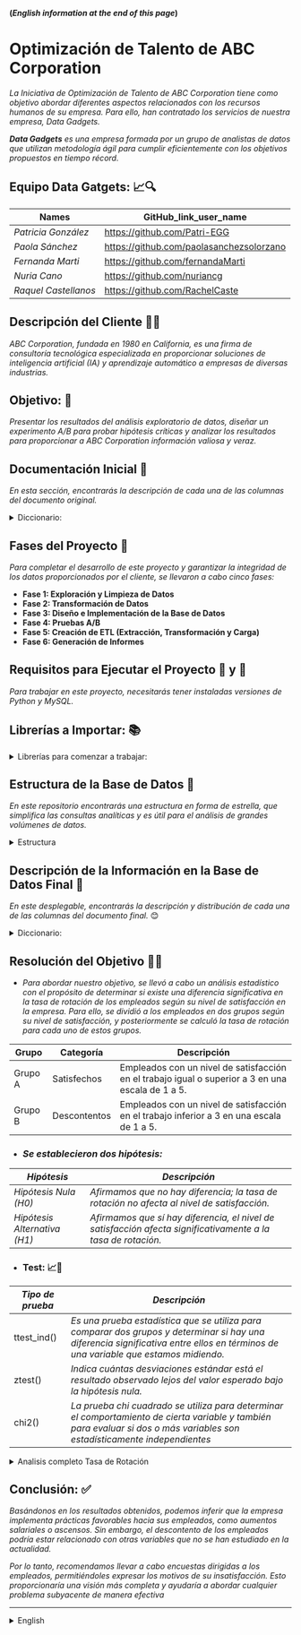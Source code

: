 **(_English information at the end of this page_)**


#  Optimización de Talento de ABC Corporation
      
_La Iniciativa de Optimización de Talento de ABC Corporation tiene como objetivo abordar diferentes aspectos relacionados con los recursos humanos de su empresa. Para ello, han contratado los servicios de nuestra empresa, Data Gadgets._

_**Data Gadgets** es una empresa formada por un grupo de analistas de datos que utilizan metodología ágil para cumplir eficientemente con los objetivos propuestos en tiempo récord._

## Equipo Data Gatgets: 📈🔍

|Names|GitHub_link_user_name|
|-----|------------------|
|_Patricia González_|https://github.com/Patri-EGG|
|_Paola Sánchez_|https://github.com/paolasanchezsolorzano|
|_Fernanda Marti_|https://github.com/fernandaMarti|
|_Nuria Cano_| https://github.com/nuriancg|
|_Raquel Castellanos_|https://github.com/RachelCaste|


## Descripción del Cliente 👨‍💻

_ABC Corporation, fundada en 1980 en California, es una firma de consultoría tecnológica especializada en proporcionar soluciones de inteligencia artificial (IA) y aprendizaje automático a empresas de diversas industrias._

## Objetivo: 🎯
_Presentar los resultados del análisis exploratorio de datos, diseñar un experimento A/B para probar hipótesis críticas y analizar los resultados para proporcionar a ABC Corporation información valiosa y veraz._

## Documentación Inicial 📌
_En esta sección, encontrarás la descripción de cada una de las columnas del documento original._

<details>
<summary> Diccionario:</summary>

| Nombre de la columna        | Descripción                                                                                  |
| ------------------- | --------------------------------------------------------------------------------------------- |
| Age                 | The employee’s age.                                                                           |
| Attrition           | Indicates whether the employee has left the company (“No” means they haven’t left, and “Yes” means they have). |
| BusinessTravel      | Describes the frequency of work-related travel for the employee (e.g., “Travel_Rarely” for infrequent travel). |
| DailyRate           | The employee’s daily rate.                                                                    |
| Department          | The department in which the employee works (e.g., “Research & Development,” “Sales,” etc.). |
| DistanceFromHome    | The distance from the employee’s home to their workplace.                                     |
| Education           | The employee’s education level (usually on a scale from 1 to 5).                               |
| EducationField      | The field of education or specialization for the employee.                                     |
| EmployeeCount       | A counter (usually set to 1) used for counting employees.                                      |
| EmployeeNumber      | A unique identification number for the employee.                                              |
| EnvironmentSatisfaction | Employee satisfaction level related to their work environment, ranging from 1 to 4 (with 4 being the highest satisfaction). |
| Gender              | The employee’s gender (where 0 corresponds to “male” and 1 to “female”).                        |
| HourlyRate          | The employee’s hourly rate.                                                                   |
| JobInvolvement      | The level of employee involvement in their work.                                               |
| JobLevel            | The employee’s hierarchical level within the company.                                          |
| JobRole             | The employee’s job role or position.                                                           |
| JobSatisfaction     | Employee satisfaction level with their job.                                                    |
| MaritalStatus       | The employee’s marital status (e.g., “Single,” “Married,” etc.).                                |
| MonthlyIncome       | The employee’s monthly income.                                                                 |
| MonthlyRate         | The employee’s monthly rate.                                                                   |
| NumCompaniesWorked  | The number of companies where the employee has worked.                                          |
| Over18              | Indicates whether the employee is over 18 years old.                                            |
| OverTime            | Indicates whether the employee works overtime (“Yes” or “No”).                                  |
| PercentSalaryHike   | The percentage of salary increase for the employee.                                             |
| PerformanceRating   | Employee performance rating.                                                                   |
| RelationshipSatisfaction | Employee satisfaction level in interpersonal relationships.                                   |
| StandardHours       | Standard working hours.                                                                        |
| StockOptionLevel    | Employee stock option level.                                                                    |
| TotalWorkingYears   | Total years of work experience for the employee.                                                |
| TrainingTimesLastYear | Number of times the employee received training last year.                                       |
| WorkLifeBalance     | Balance between work and personal life for the employee.                                         |
| YearsAtCompany      | Number of years the employee has worked at the current company.                                  |
| YearsInCurrentRole  | Number of years the employee has been in their current role.                                     |
</details>

## Fases del Proyecto 🔄

_Para completar el desarrollo de este proyecto y garantizar la integridad de los datos proporcionados por el cliente, se llevaron a cabo cinco fases:_

* **Fase 1: Exploración y Limpieza de Datos**
* **Fase 2: Transformación de Datos**
* **Fase 3: Diseño e Implementación de la Base de Datos**
* **Fase 4: Pruebas A/B**
* **Fase 5: Creación de ETL (Extracción, Transformación y Carga)**
* **Fase 6: Generación de Informes**




## Requisitos para Ejecutar el Proyecto 🐍 y 🐬
_Para trabajar en este proyecto, necesitarás tener instaladas versiones de Python y MySQL._

##  Librerías a Importar: 📚

<details>
<summary>Librerías para comenzar a trabajar:</summary>

1. **Manipulación de Datos** 🧮 🐼
   - **Pandas**
   - **Numpy**

2. **Imputación de datos** 🕵️‍♂️
   - Scikit-learn
     -**SimpleImputer:** _Imputa valores faltantes en un conjunto de datos utilizando estrategias simples como la media, la mediana, la moda, entre             otras._
     -**IterativeImputer:** _Utiliza técnicas iterativas, especialmente útiles cuando las relaciones entre variables son complejas._
     -**KNNImputer:** _Estima valores faltantes utilizando el método de los vecinos más cercanos (K-Nearest Neighbors)._
       
3. **Visualización de datos** 📊
   -**Seaborn**: _Proporciona una interfaz de alto nivel para crear gráficos estadísticos atractivos e informativos._
   -**Matplotlib**: _Es una biblioteca de visualización de datos en Python que permite crear gráficos estáticos de alta calidad adecuados para publicaciones e informes._

4. **Estadísticas y Pruebas** 🧪
-**Scipy:** _Proporciona funciones estadísticas y pruebas de hipótesis (por ejemplo, pruebas t, pruebas de chi-cuadrado, etc.)_
   
5. **Conexión a la Base de Datos** ⚡
-**mysql.connector:** _Un conector para MySQL que permite establecer conexiones y realizar operaciones en bases de datos MySQL desde Python._

</details>

## Estructura de la Base de Datos 📁

_En este repositorio encontrarás una estructura en forma de estrella, que simplifica las consultas analíticas y es útil para el análisis de grandes volúmenes de datos._

<details>
  <summary>Estructura</summary>
  <img src='https://github.com/nuriancg/project-da-promo-H-module-3-team-1/blob/master/Imagenes/Diagrama%20BBDD.png' alt="Diagrama BBDD">
</details>

## Descripción de la Información en la Base de Datos Final 📌

_En este desplegable, encontrarás la descripción y distribución de cada una de las columnas del documento final._ 😊


  <details>
<summary> Diccionario:</summary>

| Nombre de la columna         | Descripción                                                                                 |
| ------------------- | --------------------------------------------------------------------------------------------- |
| Age                 | The employee’s age.                                                                           |
| Age_Group           |Referring to categorizing employees based on their age range. There are five labels: (18-25), (26-35), (36-45), (45-55) and (56-65).|
|Attrition|Indicates whether the employee has left the company (“False” means they haven’t left, and “True” means they have).|
Business_Travel|Describes the frequency of work-related travel for the employee (e.g., “Travel_Rarely” for infrequent travel).|
Daily_Rate|The employee’s daily rate.|
Department|The department in which the employee works.|
Distance_From_Home|The distance from the employee’s home to their workplace.|
Education|The employee’s education level.(On a scale from 1 to 5)|
Education_Field|The field of education or specialization for the employee.|
Employee_Number|A unique identification number for the employee.|
Environment_Satisfaction|Employee satisfaction level related to their work environment.( Ranging from 1 to 4, with 4 being the highest satisfaction)|
Gender|The employee’s gender.(Where ‘M’ corresponds to “male” and ‘F’ to “female”).|
Hourly_Rate|The employee’s hourly rate.|
Job_Involvement|The level of employee involvement in their work.(On scale from 1 to 5).|
Job_Level|The employee’s hierarchical level within the company, (On scale from 1 to 5).|
Job_Role1|The employee’s position.|
Job_Satisfaction|Employee satisfaction level with their job.(Ranging from 1 to 4, with 4 being the highest satisfaction).|
Marital_Status|The employee’s marital status.(Accepts these values ‘Married’, ’Divorced’, and 'Unknown').|
Monthly_Rate| The employee’s monthly rate.|
Num_Companies_Worked|The number of companies where the employee has worked.|
Over_Time|Indicates whether the employee works overtime.(Accepts these values “True”,  “False” and 'Unknown').|
Percent_Salary_Hike1|The percentage of salary increase for the employee.(Accepts values between 0 - 1)|
Performance_Rating|Employee performance rating.(On scale from 1 to 5).|
Relationship_Satisfaction| Employee satisfaction level in interpersonal relationships.(On scale from 1 to 5).|
Stock_Option_Level|Employee stock option level.(On a scale from 0 to 4).|
Total_Working_Years|Total years of work experience for the employee.|
Training_Times_Last_Year|Number of times the employee received training last year.|
Work_Life_Balance|Balance between work and personal life for the employee.(On scale from 1 to 5).|
Years_At_Company|Number of years the employee has worked at the current company.|
Years_Since_Last_Promotion|Years since the employee’s last promotion.|
Years_With_Curr_Manager|Years under the supervision of the current manager.|
Date_Birth|The employee’s birth year. (considering data collected in 2023).|
RemoteWork| Whether the employee can work remotely or not.|

</details>

## Resolución del Objetivo  🎯🎯


* _Para abordar nuestro objetivo, se llevó a cabo un análisis estadístico con el propósito de determinar si existe una diferencia significativa en la tasa de rotación de los empleados según su nivel de satisfacción en la empresa. Para ello, se dividió a los empleados en dos grupos según su nivel de satisfacción, y posteriormente se calculó la tasa de rotación para cada uno de estos grupos._

  
|Grupo|Categoría|Descripción|
|------------------------|--------------------------------------------------------------------------|-------------------|
|Grupo A| Satisfechos| Empleados con un nivel de satisfacción en el trabajo igual o superior a 3 en una escala de 1 a 5.|
|Grupo B |Descontentos|Empleados con un nivel de satisfacción en el trabajo inferior a 3 en una escala de 1 a 5.|



* ### _Se establecieron dos hipótesis:_
  

 | _Hipótesis_|_Descripción_|
 |------------------------|--------------------------------------------------------------------------| 
|_Hipótesis Nula (H0)_| _Afirmamos que no hay diferencia; la tasa de rotación no afecta al nivel de satisfacción._|
|_Hipótesis Alternativa (H1)_|_Afirmamos que sí hay diferencia, el nivel de satisfacción afecta significativamente a la tasa de rotación._|


* ### Test: 📈📝

|_Tipo de prueba_| _Descripción_|
 |--------------------|---------|
 |ttest_ind()| _Es una prueba estadística que se utiliza para comparar dos grupos y determinar si hay una diferencia significativa entre ellos en términos de una variable que estamos midiendo._|
|ztest()| _Indica cuántas desviaciones estándar está el resultado observado lejos del valor esperado bajo la hipótesis nula._| 
|chi2()|_La prueba chi cuadrado  se utiliza para determinar el comportamiento de cierta variable y también para evaluar si dos o más variables son estadísticamente independientes_|



<details>
<summary> Analisis completo Tasa de Rotación</summary>

_De toda la información que tenemos, extraemos la tasa de rotación. Es el indicador que mide la frecuencia con la que los empleados dejan la organización y son reemplazados por otros nuevos en el período de tiempo del que tenemos datos.**._

- _La tasa de rotación en el Grupo A (con una satisfacción media y alta) es de 0.16%._
- _La tasa de rotación en el Grupo B(satisfaccion baja) es de 0.24%._
  
**Según estos datos, vemos que el descontento o la insatisfacción laboral está asociada con una mayor propensión a dejar la empresa.**


  <img src='https://github.com/nuriancg/project-da-promo-H-module-3-team-1/blob/master/Imagenes/tasa%20de%20rotacion%20segun%20el%20nivel%20de%20satisfaccion.png' alt="Gráfico Tasas de Rotación">

  
### Test:_📈📝


_Realizamos diferentes test para comparar nuestros dos grupos y seguir explorando si hay una diferencia significativa o no en la tasa de rotación según la satisfacción._

*  **El t-test de Student:**
  
      - _Con p_value de: (0.004),  indica que SÍ hay diferencia significativa entre los dos grupos. Por lo tanto, en este estudio se rechaza la H0._

    
* **Z-test:**
     -_Con un stadistic de -2.94 y un p-value de 0.0032. Indica que la proporción de personas que dejaron la empresa en el Grupo A (empleados satisfechos) es menor que en el Grupo B (empleados descontentos). Esto refuerza la idea de que una mayor satisfacción laboral está asociada con una menor rotación de empleados. Así que de nuevo se rechaza la H0. Este valor es negativo, lo que indica que la proporción de personas que dejaron la empresa en el Grupo A (empleados satisfechos) es menor que en el Grupo B (empleados descontentos). El valor absoluto que es mayor que 2 sugiere que la diferencia es significativa, pero la dirección de la diferencia es contraria a la del incremento numérico en los datos (es decir, hay menos rotación donde podríamos esperar más, o viceversa)._


* **Chi2 test**:
     - _Chi-squared Test Statistic: con un valor de 8.2479 y un p-value: 0.0041, que nos indica nuevamente que existe una diferencia significativa en los niveles de satisfacción y la tasa de rotación. Hay evidencia suficiente para rechazar la hipótesisi nula._
 
## _Pruebas adicionales_

Llevamos a cabo nuevas pruebas para conocer en mayor profundidad las razones por las que hay empleados descontentos. 

Buscamos la corelación entre nuestras diferentes variables, y extraemos las siguientes conclusiones:

1) _A más nivel de desempeño, más aumenta el porcentaje de subida de los salarios. Es señal de prácticas saludables de la empresa, que recompensan a los empleados que se esfuerzan y sacan el trabajo adelante._

_Como se puede apreciar en la siguiente gráfica, la presencia de outliers en ambos valores (3 y 4), más notorios en el 3, denotan ciertas excepciones en la política de aumento de salario de la empresa para los empleados que tienen un nivel de desempeño medio. Esto podría ser un tema que despertase diferentes sentimientos entre los empleados, por lo que podría ser interesante realizar estudios al respecto. 
En base a ambas conclusiones, por ahora no podemos establecer motivos de descontento._

  <img src='https://github.com/nuriancg/project-da-promo-H-module-3-team-1/blob/master/Imagenes/relacion%20desempe%C3%B1o%20y%20aumento%20de%20sueldo.png' alt="Relación entre desempeño y aumento de sueldo">

 
 2) _A más años trabajados, más aumenta el cargo de las personas empleadas. Lo que indica que la empresa promociona a sus personas trabajadoras a medida que pasa el tiempo. Esto también es una buena práctica y no se puede asociar con un motivo de descontento._

  <img src='https://github.com/nuriancg/project-da-promo-H-module-3-team-1/blob/master/Imagenes/4%20Graficas.png' alt="diferentes graficas">

 3) _A más años trabajados y a más años en la empresa, más años con el/la actual manager. Esto podría indicar que los/las managers mantienen su puesto de trabajo, es decir que hay cierta estabilidad. En principio también podría considerarse una buena práctica de la empresa, aunque podría estudiarse en mayor profundidad. No encontramos motivos de descontento._

    <img src='https://github.com/nuriancg/project-da-promo-H-module-3-team-1/blob/master/Imagenes/Relaci%C3%B3n%20a%C3%B1os%20en%20la%20compa%C3%B1ia%20y%20con%20actual%20manager.png' alt="Relación entre años en la compañia y años con actual manager">


4) _A más edad, más experiencia en diferentes empresas. Los empleados entre 40 y 44 años han trabajado en más empresas que los empleados más jóvenes que ellos. Esto tiene sentido y no debería ser motivo de descontento._

<img src='https://github.com/nuriancg/project-da-promo-H-module-3-team-1/blob/master/Imagenes/relacion%20entre%20edad%20y%20total%20empresas%20trabajadas.png' alt="Relación entre edad y total de empresas en las que ha trabajado"> 

5) _A más estudios, mayor cargo en la empresa. Esto también tiene sentido y no debería ser un problema para los empleados/as._

<img src='https://github.com/nuriancg/project-da-promo-H-module-3-team-1/blob/master/Imagenes/Relacion%20entreb%20estudio%20y%20nivel%20jer%C3%A1rquico.png' alt="Relación entre estudios y nivel jerárquico"> 
   
</details>
   
## Conclusión: ✅

_Basándonos en los resultados obtenidos, podemos inferir que la empresa implementa prácticas favorables hacia sus empleados, como aumentos salariales o ascensos. Sin embargo, el descontento de los empleados podría estar relacionado con otras variables que no se han estudiado en la actualidad._

_Por lo tanto, recomendamos llevar a cabo encuestas dirigidas a los empleados, permitiéndoles expresar los motivos de su insatisfacción. Esto proporcionaría una visión más completa y ayudaría a abordar cualquier problema subyacente de manera efectiva_



_______________________________________________________________________________________________________________________________________

<details>
   
<summary> English </summary>

# ABC Corporation's Talent Optimization!!!

_ABC Corporation's Talent Optimization Initiative aims to respond to different aspects related to the human resources of their company. For which he has hired the services of our company Data Gatgets._

_**Data Gatgets** is a company formed by a group of data analysts who use agile methodology to meet each proposed objective efficiently and in record time._

### Data Gatgets Team: 📈🔍

|Names|GitHub_link_user_name|
|-----|------------------|
|_Patricia González_|https://github.com/Patri-EGG|
|_Paola Sánchez_|https://github.com/paolasanchezsolorzano|
|_Fernanda Martí_|https://github.com/fernandaMarti|
|_Nuria Cano_| https://github.com/nuriancg|
|_Raquel Castellanos_|https://github.com/RachelCaste|


### Client Description: 👨‍💻

_ABC Corporation, founded in 1980 in California, is a technology consulting firm specializing in providing artificial intelligence (AI) and machine learning solutions to companies in various industries._

### Target: 🎯

_Present the results of exploratory data analysis, design an A/B experiment to test critical hypotheses, and analyze the results to provide ABC Corporation with valuable and truthful information._

### Initial Documentation: 📌

_In this dropdown, you will find the description of each of the columns of the original document._  😊


<details>
<summary> Dictionary:</summary>

| Column_Name         | Description                                                                                   |
| ------------------- | --------------------------------------------------------------------------------------------- |
| Age                 | The employee’s age.                                                                           |
| Attrition           | Indicates whether the employee has left the company (“No” means they haven’t left, and “Yes” means they have). |
| BusinessTravel      | Describes the frequency of work-related travel for the employee (e.g., “Travel_Rarely” for infrequent travel). |
| DailyRate           | The employee’s daily rate.                                                                    |
| Department          | The department in which the employee works (e.g., “Research & Development,” “Sales,” etc.). |
| DistanceFromHome    | The distance from the employee’s home to their workplace.                                     |
| Education           | The employee’s education level (usually on a scale from 1 to 5).                               |
| EducationField      | The field of education or specialization for the employee.                                     |
| EmployeeCount       | A counter (usually set to 1) used for counting employees.                                      |
| EmployeeNumber      | A unique identification number for the employee.                                              |
| EnvironmentSatisfaction | Employee satisfaction level related to their work environment, ranging from 1 to 4 (with 4 being the highest satisfaction). |
| Gender              | The employee’s gender (where 0 corresponds to “male” and 1 to “female”).                        |
| HourlyRate          | The employee’s hourly rate.                                                                   |
| JobInvolvement      | The level of employee involvement in their work.                                               |
| JobLevel            | The employee’s hierarchical level within the company.                                          |
| JobRole             | The employee’s job role or position.                                                           |
| JobSatisfaction     | Employee satisfaction level with their job.                                                    |
| MaritalStatus       | The employee’s marital status (e.g., “Single,” “Married,” etc.).                                |
| MonthlyIncome       | The employee’s monthly income.                                                                 |
| MonthlyRate         | The employee’s monthly rate.                                                                   |
| NumCompaniesWorked  | The number of companies where the employee has worked.                                          |
| Over18              | Indicates whether the employee is over 18 years old.                                            |
| OverTime            | Indicates whether the employee works overtime (“Yes” or “No”).                                  |
| PercentSalaryHike   | The percentage of salary increase for the employee.                                             |
| PerformanceRating   | Employee performance rating.                                                                   |
| RelationshipSatisfaction | Employee satisfaction level in interpersonal relationships.                                   |
| StandardHours       | Standard working hours.                                                                        |
| StockOptionLevel    | Employee stock option level.                                                                    |
| TotalWorkingYears   | Total years of work experience for the employee.                                                |
| TrainingTimesLastYear | Number of times the employee received training last year.                                       |
| WorkLifeBalance     | Balance between work and personal life for the employee.                                         |
| YearsAtCompany      | Number of years the employee has worked at the current company.                                  |
| YearsInCurrentRole  | Number of years the employee has been in their current role.                                     |
</details>

### Phases: 🔄 

_To complete development of this project  and ensure the integrity of the data provided by the client, five phases were carried out._


   
* **Phase 1: _Data Exploration and Cleaning_**
  
* **Phase 2: _Data Transformation_**
  
* **Phase 3: _Database Design and Implementation_**
  
* **Phase 4: _A/B Testing_**
  
* **Phase 5: _ETL Creation_**
  
* **Phase 6: _Reporting_**


### To play this project on your computer: 🐍 and 🐬

_For the project you will need to have a version of Python and MySQL and get to work._

###  Libraries to Import: 📚


<details>
<summary>Libraries to start working:</summary>

1. **Data Manipulation** 🧮 🐼
   - **Pandas**
   - **Numpy**
     

2. **Imputación de datos** 🕵️‍♂️
   - Scikit-learn
     - **SimpleImputer**:_Imputes missing values in a dataset using simple strategies such as mean, median, mode, and others._
     - **IterativeImputer**:_Utilizes iterative techniques, especially useful when relationships between variables are complex._
     - **KNNImputer**:_Uses the K-Nearest Neighbors method to estimate missing values._

       
3. **Data visualization** 📊
   -**Seaborn**: _Provides a high-level interface for creating attractive and informative statistical graphics._
   -**Matplotlib**:_Allows the creation of high-quality static plots suitable for publications and reports._


4. **Stadistics and tests** 🧪
   - **Scipy**:_Provides statistical functions and hypothesis tests (e.g., t-tests, chi-square tests, etc.)._

     
5. **Database Connection** ⚡   
   - **mysql.connector**:_A connector for MySQL that allows establishing connections and performing operations on MySQL databases from Python._


</details>


### BBDD Structure: 📁

_In this repository you will find a star-shaped structure, which simplifies analytical queries and is useful for the analysis of large volumes of data._


<details>
  <summary>Structure</summary>
  <img src="https://github.com/nuriancg/project-da-promo-H-module-3-team-1/blob/master/Imagenes/Diagrama%20BBDD.png" alt="Diagrama BBDD">
</details>


### Description of the information you will find in the final BBDD: 📌


_In this dropdown, you will find the description and distribution of each of the columns of the  final document._ 😊


  <details>
<summary> Dictionary:</summary>

| Column_Name         | Description                                                                                   |
| ------------------- | --------------------------------------------------------------------------------------------- |
| Age                 | The employee’s age.                                                                           |
| Age_Group           |Referring to categorizing employees based on their age range. There are five labels: (18-25), (26-35), (36-45), (45-55) and (56-65).|
|Attrition|Indicates whether the employee has left the company (“False” means they haven’t left, and “True” means they have).|
Business_Travel|Describes the frequency of work-related travel for the employee (e.g., “Travel_Rarely” for infrequent travel).|
Daily_Rate|The employee’s daily rate.|
Department|The department in which the employee works.|
Distance_From_Home|The distance from the employee’s home to their workplace.|
Education|The employee’s education level.(On a scale from 1 to 5)|
Education_Field|The field of education or specialization for the employee.|
Employee_Number|A unique identification number for the employee.|
Environment_Satisfaction|Employee satisfaction level related to their work environment.( Ranging from 1 to 4, with 4 being the highest satisfaction)|
Gender|The employee’s gender.(Where ‘M’ corresponds to “male” and ‘F’ to “female”).|
Hourly_Rate|The employee’s hourly rate.|
Job_Involvement|The level of employee involvement in their work.(On scale from 1 to 5).|
Job_Level|The employee’s hierarchical level within the company, (On scale from 1 to 5).|
Job_Role1|The employee’s position.|
Job_Satisfaction|Employee satisfaction level with their job.(Ranging from 1 to 4, with 4 being the highest satisfaction).|
Marital_Status|The employee’s marital status.(Accepts these values ‘Married’, ’Divorced’, and 'Unknown').|
Monthly_Rate| The employee’s monthly rate.|
Num_Companies_Worked|The number of companies where the employee has worked.|
Over_Time|Indicates whether the employee works overtime.(Accepts these values “True”,  “False” and 'Unknown').|
Percent_Salary_Hike1|The percentage of salary increase for the employee.(Accepts values between 0 - 1)|
Performance_Rating|Employee performance rating.(On scale from 1 to 5).|
Relationship_Satisfaction| Employee satisfaction level in interpersonal relationships.(On scale from 1 to 5).|
Stock_Option_Level|Employee stock option level.(On a scale from 0 to 4).|
Total_Working_Years|Total years of work experience for the employee.|
Training_Times_Last_Year|Number of times the employee received training last year.|
Work_Life_Balance|Balance between work and personal life for the employee.(On scale from 1 to 5).|
Years_At_Company|Number of years the employee has worked at the current company.|
Years_Since_Last_Promotion|Years since the employee’s last promotion.|
Years_With_Curr_Manager|Years under the supervision of the current manager.|
Date_Birth|The employee’s birth year. (considering data collected in 2023).|
RemoteWork| Whether the employee can work remotely or not.|

</details>


### Target Resolution 🎯🎯


_A statistical analysis was carried out in order to determine if there is a significant difference in the rotation rate of employees according to their level of satisfaction in the company.To do this, employees were divided into two groups according to their level of satisfaction, and then the rotation rate for each of these groups was calculated._


  
|Group|Category|Description|
|------------------------|--------------------------------------------------------------------------|-------------------|
|Group A| Satisfied| Employees with a job satisfaction level equal to or greater than 3 on a scale of 1 to 5.|
|Group B |Discontents|Employees with a job satisfaction level of less than 3 on a scale of 1 to 5.|


* ## _Two hypotheses were established:_


  
| _Hypothesis_|_Description_|
 |------------------------|--------------------------------------------------------------------------| 
|_ Null hypothesis  (H0)_ | _Affirm  that there is no difference; Turnover rate does not affect the level of satisfacción._|
|_ Alternative hypothesis  (H1)_| _Affirmthere is a difference, the level of satisfaction significantly affects the rate of rotación._|



### Test: 📈 📝

|Test Type|	Description|
|---------|------------|
_ttest_ind()_|	_It is a statistical test used to compare two groups and determine if there is a significant difference between them in terms of a variable we are measuring._|
|_ztest()_|	_Indicates how many standard deviations the observed result deviates from the expected value under the null hypothesis._|
|_chi2()_|_The chi-squared test is used to determine the behavior of a certain variable and also to evaluate whether two or more variables are statistically independent_|




<details>
  <summary>Rotation Rate Charts</summary>
  <img src="https://github.com/nuriancg/project-da-promo-H-module-3-team-1/blob/master/Imagenes/Rotation%20rate%20by%20Satisfaction%20Level.png" alt="Rotation Rate Chart">

</details> 

<details>
<summary> Full Rotation Rate Analysis</summary> 

_Of the information we have, we extract the rotation rate. It is the indicator that measures how often employees leave the organization and are replaced by new ones in the time period  being analyzed_.

- _La turnover rate in Group A (with medium and high satisfaction) is 0.16%._
- _La turnover rate in Group B (low satisfaction) is 0.24%._
  
**_Based on this data, we see that job dissatisfaction or dissatisfaction is associated with a greater propensity to leave the company._**


### Test:_📈📝

* **ttest:**
     - _With a p-value of 0.004, it indicates that there is a significant difference between the two groups. Therefore, in this study, we reject the null hypothesis (H0)._

  
* **Z-test:**
  
  - _With a statistic of -2.94 and a p-value of 0.0032, it indicates that the proportion of people who left the company in Group A (satisfied employees) is lower than in Group B (dissatisfied employees). This reinforces the idea that higher job satisfaction is associated with lower employee turnover. Therefore, we once again reject the null hypothesis. The negative value suggests that the proportion of people who left the company in Group A (satisfied employees) is lower than in Group B (dissatisfied employees). The absolute value, greater than 2, implies that the difference is significant, but the direction of the difference contradicts the numerical increase in the data (i.e., there is less turnover where we might expect more, or vice versa)._

      
* **Chi2 test:**
  
   - _A value of 8.2479 with a p-value of 0.0041 indicates once again that there is a significant difference in satisfaction levels and turnover rate. There is sufficient evidence to reject the null hypothesis._
 
 ### ADDITIONAL TESTS

We made new tests to aquire a deeper understanding of the reasons why employees are dissatisfied; we looked for correlations among the different variables and extracted the following conclusions:

1) _The higher the performance level, the greater the percentage increase in salaries. This is a sign of healthy company practices that reward employees who put in effort on their work._

_In the following chart, the presence of outliers in both values (3 and 4), major in 3, indicates certain exceptions in the company’s salary increase policy for employees with a medium performance level. This could be a topic that evokes different feelings among employees, so it might be interesting  to make future studies to explore this topic further._

_Based on both conclusions, we cannot currently establish reasons for discontent._

<img src='https://github.com/nuriancg/project-da-promo-H-module-3-team-1/blob/master/Imagenes/Relation%20between%20Performance%20Rating%20and%20Salary%20Hike.png' alt="Performance Rating and salary Hike"> 

2) _The longer employees work, the higher their position within the company. This indicates that the company promotes its employees over time. This practice is also positive and cannot be associated with discontent._

<img src='https://github.com/nuriancg/project-da-promo-H-module-3-team-1/blob/master/Imagenes/4%20charts.png' alt="Diferents charts"> 


3) _The longer an employee has worked and the longer they have been with the company, the more years they spend with their current manager. This could indicate that managers maintain their positions, suggesting a certain level of stability. Initially, this could also be considered a good practice by the company, although it might warrant further study. We don’t find any reasons for discontent._

<img src='https://github.com/nuriancg/project-da-promo-H-module-3-team-1/blob/master/Imagenes/Relation%20between%20Years%20at%20the%20Company%20and%20Years%20with%20Current%20Manager.png' alt="Relation Between years at company and years with current manager">    

4) _As employees get older, they accumulate more experience across different companies. Employees between 40 and 44 years old have worked in more companies than their younger counterparts. This makes sense and should not be a cause for discontent._

<img src='https://github.com/nuriancg/project-da-promo-H-module-3-team-1/blob/master/Imagenes/Relation%20between%20Age%20and%20Total%20Companies%20Worked.png' alt="Relation Between age total companies worked">

5)_The higher the level of education, the more senior the position within the company. This also makes sense and should not be a problem for employees._

<img src='https://github.com/nuriancg/project-da-promo-H-module-3-team-1/blob/master/Imagenes/Relation%20between%20Education%20and%20Job%20Level.png' alt="Relation Between Education Level andJob Level">




### Conclusion: ✅

_Based on the results obtained, we can infer that the company implements favorable practices for its employees, such as salary increases or promotions. However, employee dissatisfaction may be related to other variables that have not been studied currently._

_Therefore, we recommend conducting surveys targeted at employees, allowing them to express the reasons for their dissatisfaction. This would provide a more comprehensive view and help address any underlying issues effectively._
